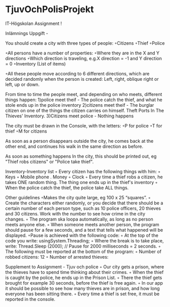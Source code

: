 # TjuvOchPolisProjekt
 IT-Högskolan Assignment !

Inlämnings Uppgift - 

You should create a city with three types of people: 
◦Citizens
◦Thief
◦Police

 ◦All persons have a number of properties: 
◦Where they are in the X and Y directions
◦Which direction is traveling, e.g.X direction = -1 and Y direction = 0
◦Inventory (List of items)

◦All these people move according to 6 different directions, which are decided randomly when the person is created: Left, right, oblique right or left, up or down. 

From time to time the people meet, and depending on who meets, different things happen:
1)police meet theif - The police catch the thief, and what he stole ends up in the police inventory
2)citizens meet theif - The burglar citizen on one of the things the citizen carries on himself. Theft Ports In The Thieves' Inventory.
3)Citizens meet police - Nothing happens

The city must be drawn in the Console, with the letters:
◦P for police
◦T for thief
◦M for citizens

As soon as a person disappears outside the city, he comes back at the other end, and continues his walk in the same direction as before.

As soon as something happens In the city, this should be printed out, eg "Thief robs citizens" or "Police take thief".

Inventory-Inventory list
◦ Every citizen has the following things with him:
◦ Keys
◦ Mobile phone
. Money
◦ Clock
◦ Every time a thief robs a citizen, he takes ONE random thing.
  The thing one ends up in the thief's inventory
◦ When the police catch the thief, the police take ALL things.

Other guidelines
 ◦Makes the city quite large, eg 100 x 25 “squares”.
◦ Create the characters either randomly, or you decide that there should be a certain number of each person type, such as 10 police officers, 20 thieves and 30 citizens. Work with the number to see how crime in the city changes.
◦ The program ska loopa automatically, as long as no person meets anyone else.
◦ When someone meets another person, the program should pause for a few seconds, and a text that tells what happened will be displayed.
◦Pause is achieved with the following code:
◦ At the top of the code you write: usingSystem.Threading;
◦ Where the break is to take place, write:
Thread.Sleep (2000); // Pause for 2000 milliseconds = 2 seconds.
◦ The following must be reported at the bottom of the program:
◦ Number of robbed citizens: 12
◦ Number of arrested thieves: 

Supplement to Assignment - Tjuv och police
◦ Our city gets a prison, where the thieves have to spend time thinking about their crimes.
◦ When the thief is caught by the police, he ends up in the Prison List. 
◦ There the thief gets brought for example 30 seconds, before the thief is free again.
◦ In our app it should be possible to see how many thieves are in prison, and how long everyone has been sitting there.
◦ Every time a thief is set free, it must be reported in the console.
